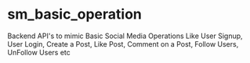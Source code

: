 # sm_basic_operation
Backend API's to mimic Basic Social Media Operations Like User Signup, User Login, Create a Post, Like Post, Comment on a Post, Follow Users, UnFollow Users etc

